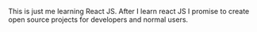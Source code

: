 This is just me learning React JS. After I learn react JS I promise to create open source projects for developers and normal users.